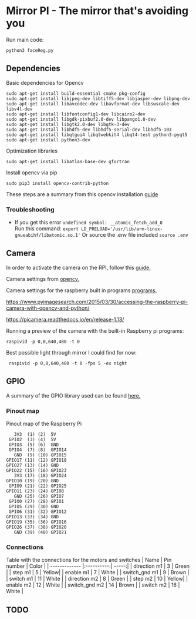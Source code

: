 # Mirror PI - The mirror that's avoiding you

Run main code:

```
python3 faceReg.py
```

## Dependencies
Basic dependencies for Opencv
```
sudo apt-get install build-essential cmake pkg-config
sudo apt-get install libjpeg-dev libtiff5-dev libjasper-dev libpng-dev
sudo apt-get install libavcodec-dev libavformat-dev libswscale-dev libv4l-dev
sudo apt-get install libfontconfig1-dev libcairo2-dev
sudo apt-get install libgdk-pixbuf2.0-dev libpango1.0-dev
sudo apt-get install libgtk2.0-dev libgtk-3-dev
sudo apt-get install libhdf5-dev libhdf5-serial-dev libhdf5-103
sudo apt-get install libqtgui4 libqtwebkit4 libqt4-test python3-pyqt5
sudo apt-get install python3-dev
```

Optimization libraries
```
sudo apt-get install libatlas-base-dev gfortran
```

Install opencv via pip 
```
sudo pip3 install opencv-contrib-python
```

These steps are a summary from this opencv installation [guide](https://www.pyimagesearch.com/2019/09/16/install-opencv-4-on-raspberry-pi-4-and-raspbian-buster/)

### Troubleshooting
* If you get this error ```undefined symbol: __atomic_fetch_add_8```  
    Run this command: ``` export LD_PRELOAD='/usr/lib/arm-linux-gnueabihf/libatomic.so.1' ``` 
    Or source the .env file included ``` source .env ```

## Camera
In order to activate the camera on the RPI, follow this [guide.](https://www.raspberrypi.org/documentation/configuration/camera.md)

Camera settings from [opencv.](https://stackoverflow.com/questions/11420748/setting-camera-parameters-in-opencv-python)

Camera settings for the raspberry built in programs [programs.](https://www.raspberrypi.org/documentation/raspbian/applications/camera.md)

https://www.pyimagesearch.com/2015/03/30/accessing-the-raspberry-pi-camera-with-opencv-and-python/

https://picamera.readthedocs.io/en/release-1.13/

Running a preview of the camera with the built-in Raspberry pi programs:

```raspivid -p 0,0,640,480 -t 0  ```

Best possible light through mirror I could find for now:

``` raspivid -p 0,0,640,480 -t 0 -fps 5 -ex night```

## GPIO
A summary of the GPIO library used can be found [here.](https://www.ics.com/blog/control-raspberry-pi-gpio-pins-python)
### Pinout map
Pinout map of the Raspberry Pi
```
   3V3  (1) (2)  5V    
 GPIO2  (3) (4)  5V    
 GPIO3  (5) (6)  GND   
 GPIO4  (7) (8)  GPIO14
   GND  (9) (10) GPIO15
GPIO17 (11) (12) GPIO18
GPIO27 (13) (14) GND   
GPIO22 (15) (16) GPIO23
   3V3 (17) (18) GPIO24
GPIO10 (19) (20) GND   
 GPIO9 (21) (22) GPIO25
GPIO11 (23) (24) GPIO8 
   GND (25) (26) GPIO7 
 GPIO0 (27) (28) GPIO1 
 GPIO5 (29) (30) GND   
 GPIO6 (31) (32) GPIO12
GPIO13 (33) (34) GND   
GPIO19 (35) (36) GPIO16
GPIO26 (37) (38) GPIO20
   GND (39) (40) GPIO21
```

### Connections
Table with the connections for the motors and switches
| Name          | Pin number | Color |
| ------------- |:----------:| -----:|
| direction  m1 |   3 	     | Green |
| step       m1 |   5  	     | Yellow|
| enable     m1 |   7 	     | White |
| switch_gnd m1 |   9        | Brown |
| switch     m1 |   11       | White |
| direction  m2 |   8        | Green |
| step       m2 |   10       | Yellow|
| enable     m2 |   12       | White |
| switch_gnd m2 |   14       | Brown |
| switch     m2 |   16       | White |

## TODO


 
